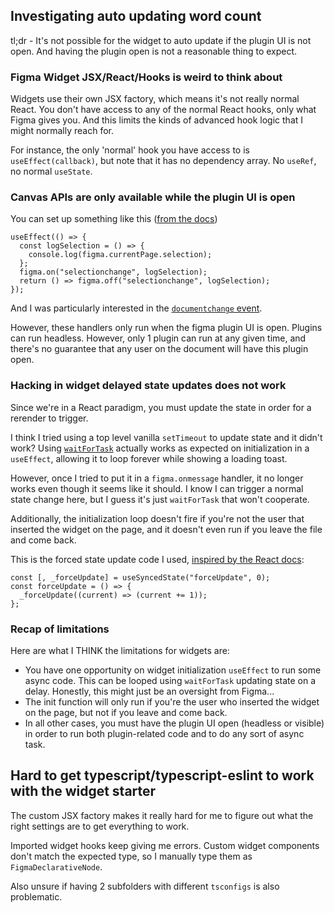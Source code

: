 ## Investigating auto updating word count

tl;dr - It's not possible for the widget to auto update if the plugin UI is not open. And having the plugin open is not a reasonable thing to expect.

### Figma Widget JSX/React/Hooks is weird to think about

Widgets use their own JSX factory, which means it's not really normal React. You don't have access to any of the normal React hooks, only what Figma gives you. And this limits the kinds of advanced hook logic that I might normally reach for.

For instance, the only 'normal' hook you have access to is `useEffect(callback)`, but note that it has no dependency array. No `useRef`, no normal `useState`.

### Canvas APIs are only available while the plugin UI is open

You can set up something like this ([from the docs](https://www.figma.com/widget-docs/api/properties/widget-useeffect/))

```tsx
useEffect(() => {
  const logSelection = () => {
    console.log(figma.currentPage.selection);
  };
  figma.on("selectionchange", logSelection);
  return () => figma.off("selectionchange", logSelection);
});
```

And I was particularly interested in the [`documentchange` event](https://www.figma.com/plugin-docs/api/properties/figma-on/#documentchange).

However, these handlers only run when the figma plugin UI is open. Plugins can run headless. However, only 1 plugin can run at any given time, and there's no guarantee that any user on the document will have this plugin open.

### Hacking in widget delayed state updates does not work

Since we're in a React paradigm, you must update the state in order for a rerender to trigger.

I think I tried using a top level vanilla `setTimeout` to update state and it didn't work? Using [`waitForTask`](https://www.figma.com/widget-docs/api/properties/widget-waitfortask/) actually works as expected on initialization in a `useEffect`, allowing it to loop forever while showing a loading toast.

However, once I tried to put it in a `figma.onmessage` handler, it no longer works even though it seems like it should. I know I can trigger a normal state change here, but I guess it's just `waitForTask` that won't cooperate.

Additionally, the initialization loop doesn't fire if you're not the user that inserted the widget on the page, and it doesn't even run if you leave the file and come back.

This is the forced state update code I used, [inspired by the React docs](https://reactjs.org/docs/hooks-faq.html#is-there-something-like-forceupdate):

```tsx
const [, _forceUpdate] = useSyncedState("forceUpdate", 0);
const forceUpdate = () => {
  _forceUpdate((current) => (current += 1));
};
```

### Recap of limitations

Here are what I THINK the limitations for widgets are:

- You have one opportunity on widget initialization `useEffect` to run some async code. This can be looped using `waitForTask` updating state on a delay. Honestly, this might just be an oversight from Figma...
- The init function will only run if you're the user who inserted the widget on the page, but not if you leave and come back.
- In all other cases, you must have the plugin UI open (headless or visible) in order to run both plugin-related code and to do any sort of async task.

## Hard to get typescript/typescript-eslint to work with the widget starter

The custom JSX factory makes it really hard for me to figure out what the right settings are to get everything to work.

Imported widget hooks keep giving me errors. Custom widget components don't match the expected type, so I manually type them as `FigmaDeclarativeNode`.

Also unsure if having 2 subfolders with different `tsconfigs` is also problematic.
